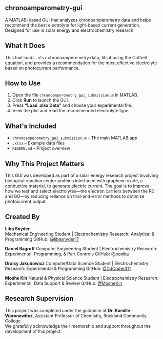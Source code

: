 ## chronoamperometry-gui

A MATLAB-based GUI that analyzes chronoamperometry data and helps recommend the best electrolyte for light-based current generation. Designed for use in solar energy and electrochemistry research.

## What It Does

This tool loads `.xlsx` chronoamperometry data, fits it using the Cottrell equation, and provides a recommendation for the most effective electrolyte based on photocurrent performance.

## How to Use

1. Open the file `chronoamperometry_gui_submission.m` in MATLAB.
2. Click **Run** to launch the GUI.
3. Press **"Load .xlsx Data"** and choose your experimental file.
4. View the plot and read the recommended electrolyte type.

## What's Included

- `chronoamperometry_gui_submission.m` – The main MATLAB app
- `.xlsx` – Example data files 
- `README.md` – Project overview 

## Why This Project Matters

This GUI was developed as part of a solar energy research project involving biological reaction center proteins interfaced with graphene oxide, a conductive material, to generate electric current. The goal is to improve how we test and select electrolytes—the electron carriers between the RC and GO—by reducing reliance on trial-and-error methods to optimize photocurrent output.

## Created By

**Liba Snyder**  
Mechanical Engineering Student |  Electrochemistry Research: Analytical & Programming 
GitHub: [@libasnyder17](https://github.com/libasnyder17)

**Daniel Bagroff** 
Computer Engineering Student | Electrochemistry Research: Experimental, Programming, & Part Controls 
GitHub: [@ponika](https://github.com/poninka)

**Draisy Jakubowicz**
Computer/Data Science Student | Electrochemistry Research: Experimental & Programming 
GitHub: [@DJCoder311](https://github.com/DJCoder311)


**Moshe Kin**
Natural & Physical Science Student | Electrochemistry Research: Experimental, Data Support & Review
GitHub: [@MosheKin](https://github.com/MosheKin)

## Research Supervision
This project was completed under the guidance of **Dr. Kamille Woronowitcz**, Assistant Professor of Chemistry, Rockland Community College.  
We gratefully acknowledge their mentorship and support throughout the development of this project.



